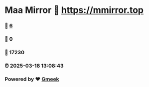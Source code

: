 # Maa Mirror :link: https://mmirror.top 
### :page_facing_up: [6](https://mmirror.top/tag.html) 
### :speech_balloon: 0 
### :hibiscus: 17230 
### :alarm_clock: 2025-03-18 13:08:43 
### Powered by :heart: [Gmeek](https://github.com/Meekdai/Gmeek)
